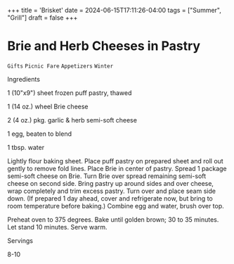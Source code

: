 +++
title = 'Brisket'
date = 2024-06-15T17:11:26-04:00
tags = ["Summer", "Grill"]
draft = false
+++
# Brie and Herb Cheeses in Pastry

`Gifts` `Picnic Fare` `Appetizers` `Winter`

 

  Ingredients  

  1 (10"x9") sheet frozen puff pastry, thawed

1 (14 oz.) wheel Brie cheese

2 (4 oz.) pkg. garlic & herb semi-soft cheese

1 egg, beaten to blend

1 tbsp. water

Lightly flour baking sheet. Place puff pastry on prepared sheet and roll out gently to remove fold lines. Place Brie in center of pastry. Spread 1 package semi-soft cheese on Brie. Turn Brie over spread remaining semi-soft cheese on second side. Bring pastry up around sides and over cheese, wrap completely and trim excess pastry. Turn over and place seam side down. (If prepared 1 day ahead, cover and refrigerate now, but bring to room temperature before baking.) Combine egg and water, brush over top.

Preheat oven to 375 degrees. Bake until golden brown; 30 to 35 minutes. Let stand 10 minutes. Serve warm.  

   Servings  

  8-10  

 
